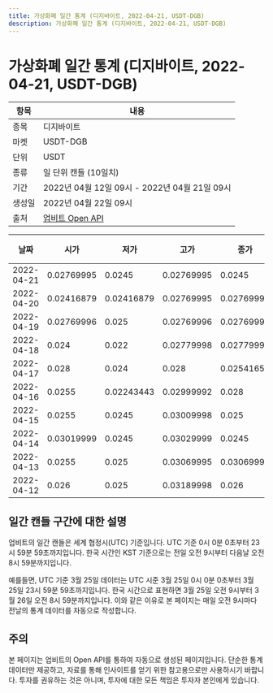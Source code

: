 ```yaml
---
title: 가상화폐 일간 통계 (디지바이트, 2022-04-21, USDT-DGB)
description: 가상화폐 일간 통계 (디지바이트, 2022-04-21, USDT-DGB)
---
```



가상화폐 일간 통계 (디지바이트, 2022-04-21, USDT-DGB)
===

|항목|내용|
|--|--|
|종목|디지바이트|
|마켓|USDT-DGB|
|단위|USDT|
|종류|일 단위 캔들 (10일치)|
|기간|2022년 04월 12일 09시 - 2022년 04월 21일 09시|
|생성일|2022년 04월 22일 09시|
|출처|[업비트 Open API](https://docs.upbit.com)|


|날짜|시가|저가|고가|종가|비고|
|--|--|--|--|--|--|
|2022-04-21|0.02769995|0.0245|0.02769995|0.0245|    |
|2022-04-20|0.02416879|0.02416879|0.02769995|0.02769995|    |
|2022-04-19|0.02769996|0.025|0.02769996|0.02769995|    |
|2022-04-18|0.024|0.022|0.02779998|0.02779996|    |
|2022-04-17|0.028|0.024|0.028|0.02541658|    |
|2022-04-16|0.0255|0.02243443|0.02999992|0.028|    |
|2022-04-15|0.0255|0.0245|0.03009998|0.025|    |
|2022-04-14|0.03019999|0.0245|0.03029999|0.0245|    |
|2022-04-13|0.0255|0.025|0.03069995|0.03069994|    |
|2022-04-12|0.026|0.025|0.03189998|0.026|    |


일간 캔들 구간에 대한 설명
---


업비트의 일간 캔들은 세계 협정시(UTC) 기준입니다. 
UTC 기준 0시 0분 0초부터 23시 59분 59초까지입니다. 
한국 시간인 KST 기준으로는 전일 오전 9시부터 다음날 오전 8시 59분까지입니다. 


예를들면, UTC 기준 3월 25일 데이터는 UTC 시준 3월 25일 0시 0분 0초부터 3월 25일 23시 59분 59초까지입니다. 
한국 시간으로 표현하면 3월 25일 오전 9시부터 3월 26일 오전 8시 59분까지입니다. 
이와 같은 이유로 본 페이지는 매일 오전 9시마다 전날의 통계 데이터를 자동으로 작성합니다. 


주의
---


본 페이지는 업비트의 Open API를 통하여 자동으로 생성된 페이지입니다. 
단순한 통계 데이터만 제공하고, 자료를 통해 인사이트를 얻기 위한 참고용으로만 사용하시기 바랍니다. 
투자를 권유하는 것은 아니며, 투자에 대한 모든 책임은 투자자 본인에게 있습니다. 
